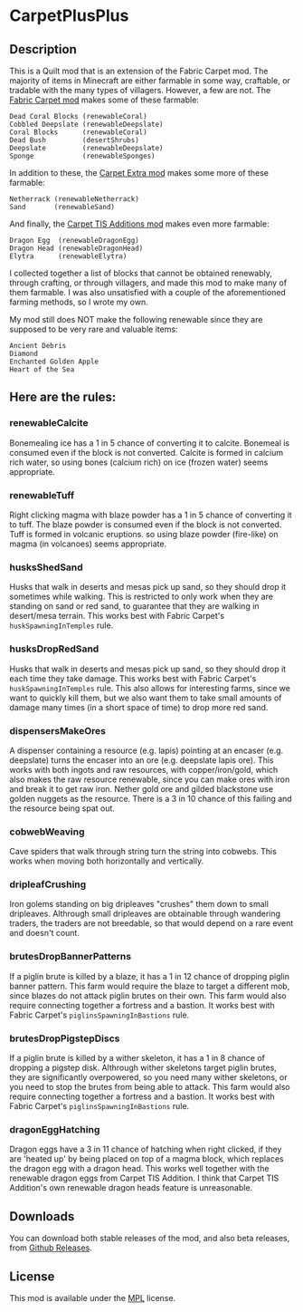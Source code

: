 # CarpetPlusPlus

## Description

This is a Quilt mod that is an extension of the Fabric Carpet mod.
The majority of items in Minecraft are either farmable in some way,
craftable, or tradable with the many types of villagers.
However, a few are not. The [Fabric Carpet mod](https://github.com/gnembon/fabric-carpet) makes some of these farmable:

```
Dead Coral Blocks (renewableCoral)
Cobbled Deepslate (renewableDeepslate)
Coral Blocks      (renewableCoral)
Dead Bush         (desertShrubs)
Deepslate         (renewableDeepslate)
Sponge            (renewableSponges)
```

In addition to these, the [Carpet Extra mod](https://github.com/gnembon/carpet-extra) makes some more of these farmable:

```
Netherrack (renewableNetherrack)
Sand       (renewableSand)
```

And finally, the [Carpet TIS Additions mod](https://github.com/TISUnion/Carpet-TIS-Addition) makes even more farmable:

```
Dragon Egg  (renewableDragonEgg)
Dragon Head (renewableDragonHead)
Elytra      (renewableElytra)
```

I collected together a list of blocks that cannot be obtained renewably,
through crafting, or through villagers, and made this mod to make many of them farmable.
I was also unsatisfied with a couple of the aforementioned farming methods, so I wrote my own.

My mod still does NOT make the following renewable since they are supposed to be very rare and valuable items:

```
Ancient Debris
Diamond
Enchanted Golden Apple
Heart of the Sea
```

## Here are the rules:

### renewableCalcite

Bonemealing ice has a 1 in 5 chance of converting it to calcite.
Bonemeal is consumed even if the block is not converted.
Calcite is formed in calcium rich water,
so using bones (calcium rich) on ice (frozen water) seems appropriate.

### renewableTuff

Right clicking magma with blaze powder has a 1 in 5 chance of converting it to tuff.
The blaze powder is consumed even if the block is not converted.
Tuff is formed in volcanic eruptions.
so using blaze powder (fire-like) on magma (in volcanoes) seems appropriate.

### husksShedSand

Husks that walk in deserts and mesas pick up sand,
so they should drop it sometimes while walking.
This is restricted to only work when they are standing on sand or red sand,
to guarantee that they are walking in desert/mesa terrain.
This works best with Fabric Carpet's `huskSpawningInTemples` rule.

### husksDropRedSand

Husks that walk in deserts and mesas pick up sand,
so they should drop it each time they take damage.
This works best with Fabric Carpet's `huskSpawningInTemples` rule.
This also allows for interesting farms, since we want to quickly kill them,
but we also want them to take small amounts of damage many times
(in a short space of time) to drop more red sand.

### dispensersMakeOres

A dispenser containing a resource (e.g. lapis) pointing at an encaser (e.g. deepslate)
turns the encaser into an ore (e.g. deepslate lapis ore).
This works with both ingots and raw resources, with copper/iron/gold,
which also makes the raw resource renewable,
since you can make ores with iron and break it to get raw iron.
Nether gold ore and gilded blackstone use golden nuggets as the resource.
There is a 3 in 10 chance of this failing and the resource being spat out.

### cobwebWeaving

Cave spiders that walk through string turn the string into cobwebs.
This works when moving both horizontally and vertically.

### dripleafCrushing

Iron golems standing on big dripleaves "crushes" them down to small dripleaves.
Althrough small dripleaves are obtainable through wandering traders,
the traders are not breedable, so that would depend on a rare event and doesn't count.

### brutesDropBannerPatterns

If a piglin brute is killed by a blaze,
it has a 1 in 12 chance of dropping piglin banner pattern.
This farm would require the blaze to target a different mob,
since blazes do not attack piglin brutes on their own.
This farm would also require connecting together a fortress and a bastion.
It works best with Fabric Carpet's `piglinsSpawningInBastions` rule.

### brutesDropPigstepDiscs

If a piglin brute is killed by a wither skeleton,
it has a 1 in 8 chance of dropping a pigstep disk.
Althrough wither skeletons target piglin brutes,
they are significantly overpowered, so you need many wither skeletons,
or you need to stop the brutes from being able to attack.
This farm would also require connecting together a fortress and a bastion.
It works best with Fabric Carpet's `piglinsSpawningInBastions` rule.

### dragonEggHatching

Dragon eggs have a 3 in 11 chance of hatching when right clicked,
if they are 'heated up' by being placed on top of a magma block,
which replaces the dragon egg with a dragon head.
This works well together with the renewable dragon eggs from Carpet TIS Addition.
I think that Carpet TIS Addition's own renewable dragon heads feature is unreasonable.

## Downloads

You can download both stable releases of the mod, and also beta releases, from [Github Releases](https://github.com/DragonEggBedrockBreaking/CarpetPlusPlus/releases).

## License

This mod is available under the [MPL](LICENSE.txt) license.
